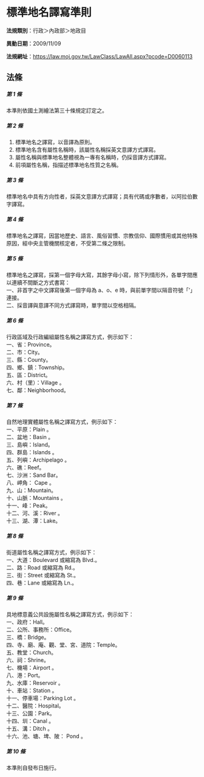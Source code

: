 # 標準地名譯寫準則

**法規類別**：行政＞內政部＞地政目

**異動日期**：2009/11/09  

**法規網址**：https://law.moj.gov.tw/LawClass/LawAll.aspx?pcode=D0060113





## 法條
##### 第 1 條
本準則依國土測繪法第三十條規定訂定之。

##### 第 2 條
1. 標準地名之譯寫，以音譯為原則。
1. 標準地名含有屬性名稱時，該屬性名稱採英文意譯方式譯寫。
1. 屬性名稱與標準地名整體視為一專有名稱時，仍採音譯方式譯寫。
1. 前項屬性名稱，指描述標準地名性質之名稱。

##### 第 3 條
標準地名中具有方向性者，採英文意譯方式譯寫；具有代碼或序數者，以阿拉伯數字譯寫。

##### 第 4 條
標準地名之譯寫，因當地歷史、語言、風俗習慣、宗教信仰、國際慣用或其他特殊原因，經中央主管機關核定者，不受第二條之限制。

##### 第 5 條
標準地名之譯寫，採第一個字母大寫，其餘字母小寫，除下列情形外，各單字間應以連續不間斷之方式書寫：  
一、非首字之中文譯寫後第一個字母為 a、o、e  時，與前單字間以隔音符號「’」連接。  
二、採音譯與意譯不同方式譯寫時，單字間以空格相隔。

##### 第 6 條
行政區域及行政編組屬性名稱之譯寫方式，例示如下：  
一、省：Province。  
二、市：City。  
三、縣：County。  
四、鄉、鎮：Township。  
五、區：District。  
六、村（里）：Village 。  
七、鄰：Neighborhood。

##### 第 7 條
自然地理實體屬性名稱之譯寫方式，例示如下：  
一、平原：Plain 。  
二、盆地：Basin 。  
三、島嶼：Island。  
四、群島：Islands 。  
五、列嶼：Archipelago 。  
六、礁：Reef。  
七、沙洲：Sand Bar。  
八、岬角： Cape 。  
九、山：Mountain。  
十、山脈：Mountains 。  
十一、峰：Peak。  
十二、河、溪：River 。  
十三、湖、潭：Lake。

##### 第 8 條
街道屬性名稱之譯寫方式，例示如下：  
一、大道：Boulevard 或縮寫為 Blvd.。  
二、路：Road  或縮寫為 Rd.。  
三、街：Street  或縮寫為 St.。  
四、巷：Lane  或縮寫為 Ln.。

##### 第 9 條
具地標意義公共設施屬性名稱之譯寫方式，例示如下：  
一、政府：Hall。  
二、公所、事務所：Office。  
三、橋：Bridge。  
四、寺、廟、庵、觀、堂、宮、道院：Temple。  
五、教堂：Church。  
六、祠：Shrine。  
七、機場：Airport 。  
八、港：Port。  
九、水庫：Reservoir 。  
十、車站：Station 。  
十一、停車場：Parking Lot 。  
十二、醫院：Hospital。  
十三、公園：Park。  
十四、圳：Canal 。  
十五、溝：Ditch 。  
十六、池、塘、埤、陂： Pond 。

##### 第 10 條
本準則自發布日施行。


